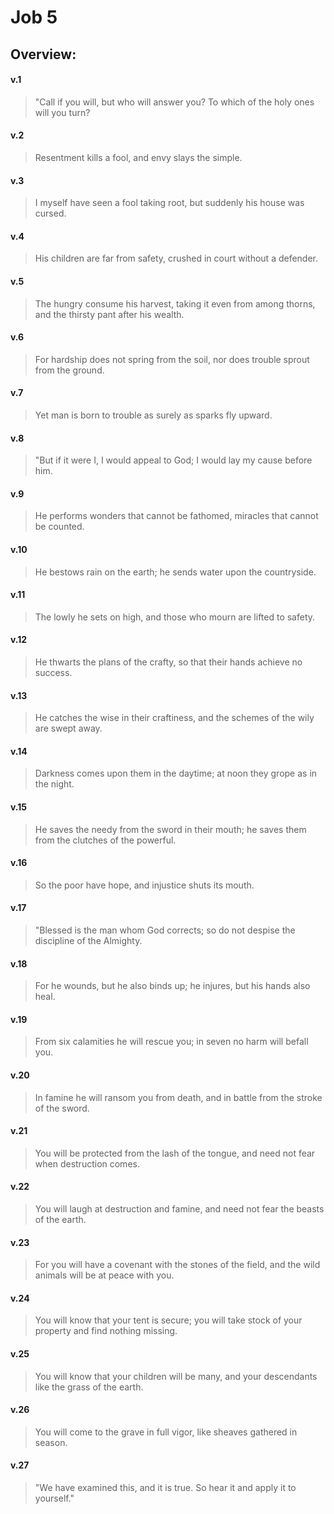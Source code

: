 # Job 5

## Overview:


#### v.1
>"Call if you will, but who will answer you? To which of the holy ones will you turn?

#### v.2
>Resentment kills a fool, and envy slays the simple.

#### v.3
>I myself have seen a fool taking root, but suddenly his house was cursed.

#### v.4
>His children are far from safety, crushed in court without a defender.

#### v.5
>The hungry consume his harvest, taking it even from among thorns, and the thirsty pant after his wealth.

#### v.6
>For hardship does not spring from the soil, nor does trouble sprout from the ground.

#### v.7
>Yet man is born to trouble as surely as sparks fly upward.

#### v.8
>"But if it were I, I would appeal to God; I would lay my cause before him.

#### v.9
>He performs wonders that cannot be fathomed, miracles that cannot be counted.

#### v.10
>He bestows rain on the earth; he sends water upon the countryside.

#### v.11
>The lowly he sets on high, and those who mourn are lifted to safety.

#### v.12
>He thwarts the plans of the crafty, so that their hands achieve no success.

#### v.13
>He catches the wise in their craftiness, and the schemes of the wily are swept away.

#### v.14
>Darkness comes upon them in the daytime; at noon they grope as in the night.

#### v.15
>He saves the needy from the sword in their mouth; he saves them from the clutches of the powerful.

#### v.16
>So the poor have hope, and injustice shuts its mouth.

#### v.17
>"Blessed is the man whom God corrects; so do not despise the discipline of the Almighty.

#### v.18
>For he wounds, but he also binds up; he injures, but his hands also heal.

#### v.19
>From six calamities he will rescue you; in seven no harm will befall you.

#### v.20
>In famine he will ransom you from death, and in battle from the stroke of the sword.

#### v.21
>You will be protected from the lash of the tongue, and need not fear when destruction comes.

#### v.22
>You will laugh at destruction and famine, and need not fear the beasts of the earth.

#### v.23
>For you will have a covenant with the stones of the field, and the wild animals will be at peace with you.

#### v.24
>You will know that your tent is secure; you will take stock of your property and find nothing missing.

#### v.25
>You will know that your children will be many, and your descendants like the grass of the earth.

#### v.26
>You will come to the grave in full vigor, like sheaves gathered in season.

#### v.27
>"We have examined this, and it is true. So hear it and apply it to yourself."



